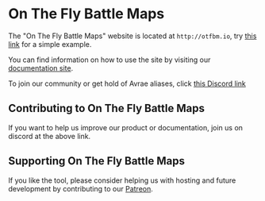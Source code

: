 # On The Fly Battle Maps

The "On The Fly Battle Maps" website is located at `http://otfbm.io`, try [this link](http://otfbm.io/4x4/b2b-Cleric/c3r-Goblin) for a simple example.

You can find information on how to use the site by visiting our [documentation site](http://docs.otfbm.io).

To join our community or get hold of Avrae aliases, click [this Discord link](https://discord.gg/vdskRBp)

## Contributing to On The Fly Battle Maps

If you want to help us improve our product or documentation, join us on discord at the above link.  

## Supporting On The Fly Battle Maps

If you like the tool, please consider helping us with hosting and future development by contributing to our [Patreon](https://www.patreon.com/otfbm).  
